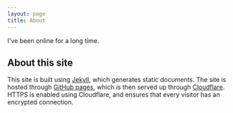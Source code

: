 ```yaml
---
layout: page
title: About
---
```

I've been online for a long time.

## About this site

This site is built using [Jekyll](https://jekyllrb.com/), which generates static documents. The site is hosted through [GitHub pages](https://pages.github.com/), which is then served up through [Cloudflare](https://www.cloudflare.com/). HTTPS is enabled using Cloudflare, and ensures that every visitor has an encrypted connection.
